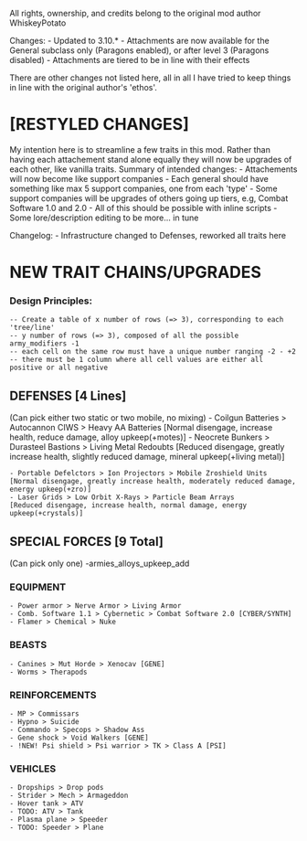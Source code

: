 All rights, ownership, and credits belong to the original mod author WhiskeyPotato

Changes:
    - Updated to 3.10.*
    - Attachments are now available for the General subclass only (Paragons enabled), or after level 3 (Paragons disabled)
    - Attachments are tiered to be in line with their effects

There are other changes not listed here, 
all in all I have tried to keep things in line with the original author's 'ethos'.

# [RESTYLED CHANGES]
My intention here is to streamline a few traits in this mod. Rather than having each attachement stand alone equally they will now be upgrades of each other, like vanilla traits.
Summary of intended changes:
    - Attachements will now become like support companies
    - Each general should have something like max 5 support companies, one from each 'type'
    - Some support companies will be upgrades of others going up tiers, e.g, Combat Software 1.0 and 2.0
    - All of this should be possible with inline scripts
    - Some lore/description editing to be more... in tune

Changelog:
    - Infrastructure changed to Defenses, reworked all traits here


# NEW TRAIT CHAINS/UPGRADES

### Design Principles:
    -- Create a table of x number of rows (=> 3), corresponding to each 'tree/line'
    -- y number of rows (=> 3), composed of all the possible army_modifiers -1
    -- each cell on the same row must have a unique number ranging -2 - +2
    -- there must be 1 column where all cell values are either all positive or all negative

## DEFENSES [4 Lines]
(Can pick either two static or two mobile, no mixing)
    - Coilgun Batteries > Autocannon CIWS > Heavy AA Batteries         [Normal disengage, increase health, reduce damage, alloy upkeep(+motes)]
    - Neocrete Bunkers > Durasteel Bastions > Living Metal Redoubts    [Reduced disengage, greatly increase health, slightly reduced damage, mineral upkeep(+living metal)]

    - Portable Defelctors > Ion Projectors > Mobile Zroshield Units    [Normal disengage, greatly increase health, moderately reduced damage, energy upkeep(+zro)]
    - Laser Grids > Low Orbit X-Rays > Particle Beam Arrays            [Reduced disengage, increase health, normal damage, energy upkeep(+crystals)]

## SPECIAL FORCES [9 Total]
(Can pick only one)
    -armies_alloys_upkeep_add


### EQUIPMENT
    - Power armor > Nerve Armor > Living Armor
    - Comb. Software 1.1 > Cybernetic > Combat Software 2.0 [CYBER/SYNTH]
    - Flamer > Chemical > Nuke

### BEASTS
    - Canines > Mut Horde > Xenocav [GENE]
    - Worms > Therapods

### REINFORCEMENTS
    - MP > Commissars
    - Hypno > Suicide
    - Commando > Specops > Shadow Ass
    - Gene shock > Void Walkers [GENE]
    - !NEW! Psi shield > Psi warrior > TK > Class A [PSI]

### VEHICLES
    - Dropships > Drop pods
    - Strider > Mech > Armageddon
    - Hover tank > ATV
    - TODO: ATV > Tank
    - Plasma plane > Speeder
    - TODO: Speeder > Plane